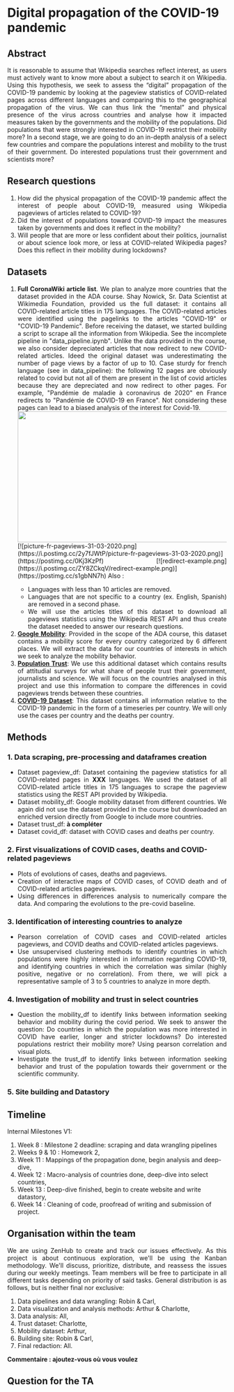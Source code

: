 # Digital propagation of the COVID-19 pandemic

## Abstract 
<p align="justify">
It is reasonable to assume that Wikipedia searches reflect interest, as users must actively want to know more about a subject to search it on Wikipedia. Using this hypothesis, we seek to assess the “digital” propagation of the COVID-19 pandemic by looking at the pageview statistics of COVID-related pages across different languages and comparing this to the geographical propagation of the virus. We can thus link the “mental” and physical presence of the virus across countries and analyse how it impacted measures taken by the governments and the mobility of the populations.  Did populations that were strongly interested in COVID-19 restrict their mobility more? In a second stage, we are going to do an in-depth analysis of a select few countries and compare the populations interest and mobility to the trust of their government. Do interested populations trust their government and scientists more? 
</p>

## Research questions
<ol align="justify">
    <li>How did the physical propagation of the COVID-19 pandemic affect the interest of people about COVID-19, measured using Wikipedia pageviews of articles related to COVID-19?</li>
    <li>Did the interest of populations toward COVID-19 impact the measures taken by governments and does it reflect in the mobility?</li>
    <li>Will people that are more or less confident about their politics, journalist or about science look more, or less at COVID-related Wikipedia pages? Does this reflect in their mobility during lockdowns?</li>
</ol>

## Datasets
<ol align="justify">
    <li><strong>Full CoronaWiki article list</strong>. We plan to analyze more countries that the dataset provided in the ADA course. Shay Nowick, Sr. Data Scientist at Wikimedia Foundation, provided us the full dataset: it contains all COVID-related article titles in 175 languages. The COVID-related articles were identified using the pagelinks to the articles "COVID-19" or "COVID-19 Pandemic". Before receiving the dataset, we started building a script to scrape all the information from Wikipedia. See the incomplete pipeline in "data_pipeline.ipynb". 
    Unlike the data provided in the course, we also consider depreciated articles that now redirect to new COVID-related articles. Ideed the original dataset was underestimating the number of page views by a factor of up to 10. Case sturdy for french language (see in data_pipeline): the following 12 pages are obviously related to covid but not all of them are present in the list of covid articles because they are depreciated and now redirect to other pages. For example, "Pandémie de maladie à coronavirus de 2020" en France redirects to "Pandémie de COVID-19 en France". Not considering these pages can lead to a biased analysis of the interest for Covid-19.
    </li>
<img src="https://i.postimg.cc/2y7fJWtP/picture-fr-pageviews-31-03-2020.png" data-canonical-src="picture-fr-pageviews-31-03-2020.png" width="500" height="300" />
[![picture-fr-pageviews-31-03-2020.png](https://i.postimg.cc/2y7fJWtP/picture-fr-pageviews-31-03-2020.png)](https://postimg.cc/0Kj3KzPf)
[![redirect-example.png](https://i.postimg.cc/ZY8ZCkqV/redirect-example.png)](https://postimg.cc/s1gbNN7h)
    Also :
    <ul align="justify">
        <li>Languages with less than 10 articles are removed.</li>
        <li>Languages that are not specific to a country (ex. English, Spanish) are removed in a second phase.
        <li>We will  use the articles titles of this dataset to download all pageviews statistics using the Wikipedia REST API and thus create the dataset needed to answer our research questions.</li>
    </ul></li>
    <li><a href="https://www.google.com/covid19/mobility/"><strong>Google Mobility</strong></a>: Provided in the scope of the ADA course, this dataset contains a mobility score for every country categorized by 6 different places. We will extract the data for our countries of interests in which we seek to analyze the mobility behavior.</li>
    <li><a href="https://ourworldindata.org/trust"><strong>Population Trust</strong></a>: We use this additional dataset which contains results of attitudial surveys for what share of people trust their government, journalists and science. We will focus on the countries analysed in this project and use this information to compare the differences in covid pageviews trends between these countries. 
    <li><a href="https://ourworldindata.org/explorers/coronavirus-data-explorer"><strong>COVID-19 Dataset</strong></a>: This dataset contains all information relative to the COVID-19 pandemic in the form of a timeseries per country. We will only use the cases per country and the deaths per country.</li>
</ol>

## Methods
### 1. Data scraping, pre-processing and dataframes creation
<ul align="justify">
    <li>Dataset pageview_df: Dataset containing the pageview statistics for all COVID-related pages in <strong>XXX</strong> languages. We used the dataset of all COVID-related article titles in 175 languages to scrape the pageview statistics using the REST API provided by Wikipedia. 
    </li>
    </li> 
    <li>Dataset mobility_df: Google mobility dataset from different countries. We again did not use the dataset provided in the course but downloaded an enriched version directly from Google to include more countries.
    </li>
    <li>Dataset trust_df: <strong>à compléter</strong>
    </li>
    <li>Dataset covid_df: dataset with COVID cases and deaths per country.
    </li>
    
</ul>

### 2. First visualizations of COVID cases, deaths and COVID-related pageviews
<ul align="justify">
    <li>Plots of evolutions of cases, deaths and pageviews.
    </li>
    <li>Creation of interactive maps of COVID cases, of COVID death and of COVID-related articles pageviews.
    </li>
    <li>Using differences in differences analysis to numerically compare the data. And comparing the evolutions to the pre-covid baseline.
    </li>
</ul>

### 3. Identification of interesting countries to analyze
<ul align="justify">
    <li>Pearson correlation of COVID cases and COVID-related articles pageviews, and COVID deaths and COVID-related articles pageviews.
    </li>
    <li>Use unsupervised clustering methods to identify countries in which populations were highly interested in information regarding COVID-19, and identifying countries in which the correlation was similar (highly positive, negative or no correlation). From there, we will pick a representative sample of 3 to 5 countries to analyze in more depth.
    </li>
</ul>

### 4. Investigation of mobility and trust in select countries
<ul align="justify">
    <li>Question the mobility_df to identify links between information seeking behavior and mobility during the covid period. We seek to answer the question: Do countries in which the population was more interested in COVID have earlier, longer and stricter lockdowns? Do interested populations restrict their mobility more? Using pearson correlation and visual plots.
    </li>
    <li>Investigate the trust_df to identify links between information seeking behavior and trust of the population towards their government or the scientific community.
    </li>
</ul>

### 5. Site building and Datastory


## Timeline
Internal Milestones V1:
1. Week 8 : Milestone 2 deadline: scraping and data wrangling pipelines
2. Weeks 9 & 10 : Homework 2,
3. Week 11 : Mappings of the propagation done, begin analysis and deep-dive,
4. Week 12 : Macro-analysis of countries done, deep-dive into select countries,
5. Week 13 : Deep-dive finished, begin to create website and write datastory,
6. Week 14 : Cleaning of code, proofread of writing and submission of project.

## Organisation within the team
<p align="justify">
We are using ZenHub to create and track our issues effectively. As this project is about continuous exploration, we'll be using the Kanban methodology. We'll discuss, prioritize, distribute, and reassess the issues during our weekly meetings.
Team members will be free to participate in all different tasks depending on priority of said tasks. General distribution is as follows, but is neither final nor exclusive:
<ol>
  <li>Data pipelines and data wrangling: Robin & Carl,</li>
  <li>Data visualization and analysis methods: Arthur & Charlotte,</li>
  <li>Data analysis: All,</li>
  <li>Trust dataset: Charlotte,</li>
  <li>Mobility dataset: Arthur,</li>
  <li>Building site: Robin & Carl,</li>
  <li>Final redaction: All.</li>
</ol>
<strong>Commentaire : ajoutez-vous où vous voulez</strong>
</p>

## Question for the TA
